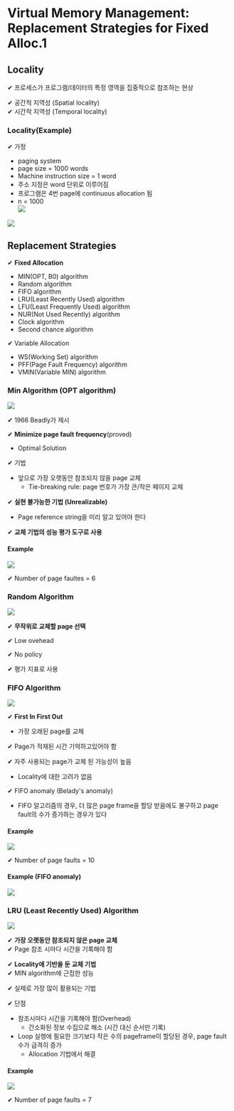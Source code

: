# Virtual Memory Management: Replacement Strategies for Fixed Alloc.1

## Locality

✔ 프로세스가 프로그램/데이터의 특정 영역을 집중적으로 참조하는 현상

✔ 공간적 지역성 (Spatial locality)  
✔ 시간적 지역성 (Temporal locality)

### Locality(Example)

✔ 가정
- paging system
- page size = 1000 words
- Machine instruction size = 1 word
- 주소 지정은 word 단위로 이루어짐
- 프로그램은 4번 page에 continuous allocation 됨
- n = 1000  
  ![](assets/10_3.md/2023-01-11-21-53-02.png)


![](assets/10_3.md/2023-01-11-21-54-00.png)

## Replacement Strategies

✔ **Fixed Allocation**
- MIN(OPT, B0) algorithm
- Random algorithm
- FIFO algorithm
- LRU(Least Recently Used) algorithm
- LFU(Least Frequently Used) algorithm
- NUR(Not Used Recently) algorithm
- Clock algorithm
- Second chance algorithm

✔ Variable Allocation
- WS(Working Set) algorithm
- PFF(Page Fault Frequency) algorithm
- VMIN(Variable MIN) algorithm

### Min Algorithm (OPT algorithm)

![](assets/10_3.md/2023-01-11-22-02-37.png)

✔ 1966 Beadly가 제시

✔ **Minimize page fault frequency**(proved)
- Optimal Solution

✔ 기법
- 앞으로 가장 오랫동안 참조되지 않을 page 교체
  - Tie-breaking rule: page 번호가 가장 큰/작은 페이지 교체

✔ **실현 불가능한 기법 (Unrealizable)**
- Page reference string을 미리 알고 있어야 한다

✔ **교체 기법의 성능 평가 도구로 사용**

#### Example

![](assets/10_3.md/2023-01-11-22-03-27.png)

✔ Number of page faultes = 6

### Random Algorithm

![](assets/10_3.md/2023-01-11-22-05-51.png)

✔ **무작위로 교체할 page 선택**

✔ Low ovehead

✔ No policy

✔ 평가 지표로 사용

### FIFO Algorithm

![](assets/10_3.md/2023-01-11-22-08-36.png)

✔ **First In First Out**
- 가장 오래된 page를 교체

✔ Page가 적재된 시간 기억하고있어야 함

✔ 자주 사용되는 page가 교체 된 가능성이 높음
- Locality에 대한 고려가 없음

✔ FIFO anomaly (Belady's anomaly)
- FIFO 알고리즘의 경우, 더 많은 page frame을 할당 받음에도 불구하고 page fault의 수가 증가하는 경우가 있다

#### Example

![](assets/10_3.md/2023-01-11-22-09-04.png)

✔ Number of page faults = 10

#### Example (FIFO anomaly)

![](assets/10_3.md/2023-01-11-22-10-22.png)

### LRU (Least Recently Used) Algorithm

![](assets/10_3.md/2023-01-11-22-13-54.png)

✔ **가장 오랫동안 참조되지 않은 page 교체**  
✔ Page 참조 시마다 시간을 기록해야 함

✔ **Locality에 기반을 둔 교체 기법**  
✔ MIN algorithm에 근접한 성능

✔ 실제로 가장 많이 활용되는 기법

✔ 단점
- 참조시마다 시간을 기록해야 함(Overhead)
  - 간소화된 정보 수집으로 해소 (시간 대신 순서만 기록)
- Loop 실행에 필요한 크기보다 작은 수의 pageframe이 할당된 경우, page fault 수가 급격히 증가
  - Allocation 기법에서 해결

#### Example

![](assets/10_3.md/2023-01-11-22-15-58.png)

✔ Number of page faults = 7